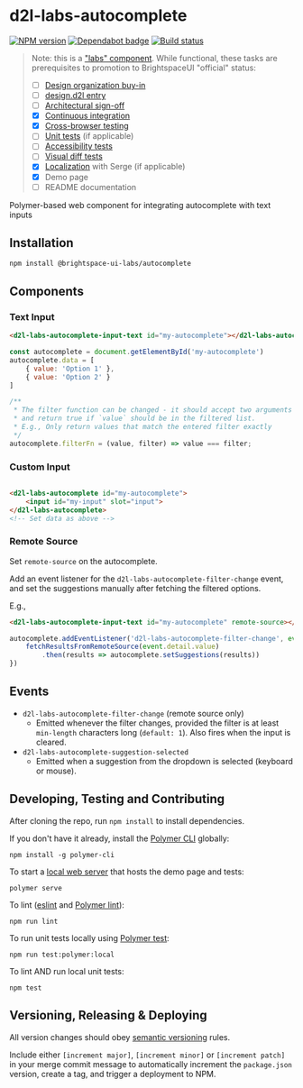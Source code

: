 # d2l-labs-autocomplete

[![NPM version](https://img.shields.io/npm/v/@brightspace-ui-labs/autocomplete.svg)](https://www.npmjs.org/package/@brightspace-ui-labs/autocomplete)
[![Dependabot badge](https://flat.badgen.net/dependabot/BrightspaceUILabs/autocomplete?icon=dependabot)](https://app.dependabot.com/)
[![Build status](https://travis-ci.com/brightspaceUILabs/autocomplete.svg?branch=master)](https://travis-ci.com/brightspaceUILabs/autocomplete)

> Note: this is a ["labs" component](https://github.com/BrightspaceUI/guide/wiki/Component-Tiers). While functional, these tasks are prerequisites to promotion to BrightspaceUI "official" status:
>
> - [ ] [Design organization buy-in](https://github.com/BrightspaceUI/guide/wiki/Before-you-build#working-with-design)
> - [ ] [design.d2l entry](http://design.d2l/)
> - [ ] [Architectural sign-off](https://github.com/BrightspaceUI/guide/wiki/Before-you-build#web-component-architecture)
> - [x] [Continuous integration](https://github.com/BrightspaceUI/guide/wiki/Testing#testing-continuously-with-travis-ci)
> - [x] [Cross-browser testing](https://github.com/BrightspaceUI/guide/wiki/Testing#cross-browser-testing-with-sauce-labs)
> - [ ] [Unit tests](https://github.com/BrightspaceUI/guide/wiki/Testing#testing-with-polymer-test) (if applicable)
> - [ ] [Accessibility tests](https://github.com/BrightspaceUI/guide/wiki/Testing#automated-accessibility-testing-with-axe)
> - [ ] [Visual diff tests](https://github.com/BrightspaceUI/visual-diff)
> - [x] [Localization](https://github.com/BrightspaceUI/guide/wiki/Localization) with Serge (if applicable)
> - [x] Demo page
> - [ ] README documentation

Polymer-based web component for integrating autocomplete with text inputs

## Installation

```shell
npm install @brightspace-ui-labs/autocomplete
```

## Components

### Text Input

```html
<d2l-labs-autocomplete-input-text id="my-autocomplete"></d2l-labs-autocomplete-input-text>
```

```js
const autocomplete = document.getElementById('my-autocomplete')
autocomplete.data = [
	{ value: 'Option 1' },
	{ value: 'Option 2' }
]

/**
 * The filter function can be changed - it should accept two arguments (value, filter)
 * and return true if `value` should be in the filtered list.
 * E.g., Only return values that match the entered filter exactly
 */
autocomplete.filterFn = (value, filter) => value === filter;
```

### Custom Input

```html

<d2l-labs-autocomplete id="my-autocomplete">
	<input id="my-input" slot="input">
</d2l-labs-autocomplete>
<!-- Set data as above -->
```

### Remote Source
Set `remote-source` on the autocomplete.

Add an event listener for the `d2l-labs-autocomplete-filter-change` event, and set the suggestions manually after fetching the filtered options.

E.g.,
```html
<d2l-labs-autocomplete-input-text id="my-autocomplete" remote-source></d2l-labs-autocomplete-input-text>
```

```js
autocomplete.addEventListener('d2l-labs-autocomplete-filter-change', event => {
	fetchResultsFromRemoteSource(event.detail.value)
		.then(results => autocomplete.setSuggestions(results))
})
```

## Events

- `d2l-labs-autocomplete-filter-change` (remote source only)
  - Emitted whenever the filter changes, provided the filter is at least `min-length` characters long (`default: 1`). Also fires when the input is cleared.
- `d2l-labs-autocomplete-suggestion-selected`
  - Emitted when a suggestion from the dropdown is selected (keyboard or mouse).

## Developing, Testing and Contributing

After cloning the repo, run `npm install` to install dependencies.

If you don't have it already, install the [Polymer CLI](https://www.polymer-project.org/3.0/docs/tools/polymer-cli) globally:

```shell
npm install -g polymer-cli
```

To start a [local web server](https://www.polymer-project.org/3.0/docs/tools/polymer-cli-commands#serve) that hosts the demo page and tests:

```shell
polymer serve
```

To lint ([eslint](http://eslint.org/) and [Polymer lint](https://www.polymer-project.org/3.0/docs/tools/polymer-cli-commands#lint)):

```shell
npm run lint
```

To run unit tests locally using [Polymer test](https://www.polymer-project.org/3.0/docs/tools/polymer-cli-commands#tests):

```shell
npm run test:polymer:local
```

To lint AND run local unit tests:

```shell
npm test
```

## Versioning, Releasing & Deploying

All version changes should obey [semantic versioning](https://semver.org/) rules.

Include either `[increment major]`, `[increment minor]` or `[increment patch]` in your merge commit message to automatically increment the `package.json` version, create a tag, and trigger a deployment to NPM.
